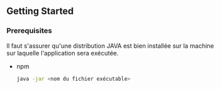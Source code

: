 


<!-- GETTING STARTED -->
## Getting Started



### Prerequisites

Il faut s'assurer qu'une distribution JAVA est bien installée sur la machine sur laquelle l'application sera exécutée.
* npm
  ```sh
  java -jar <nom du fichier exécutable>
  ```





